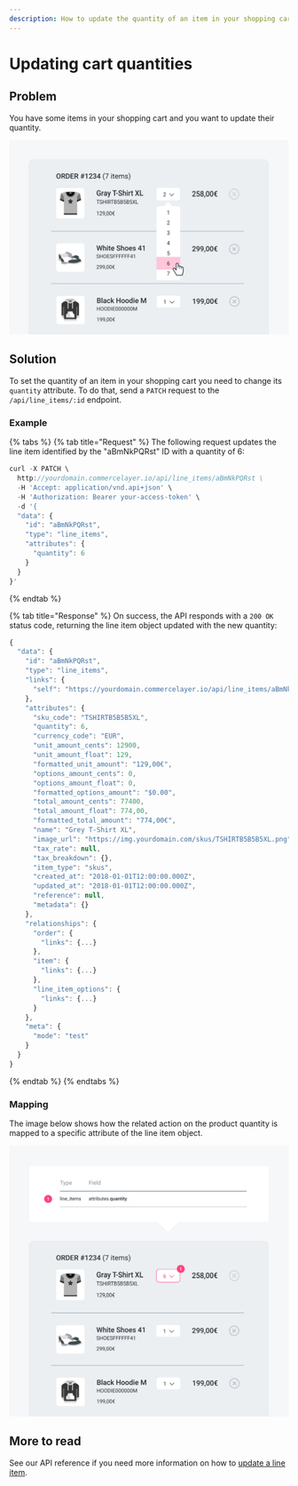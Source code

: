 ```yaml
---
description: How to update the quantity of an item in your shopping cart
---
```


# Updating cart quantities

## Problem

You have some items in your shopping cart and you want to update their quantity.

![A sample cart quantity selection](../.gitbook/assets/update-cart-quantities-cover.jpg)

## Solution

To set the quantity of an item in your shopping cart you need to change its `quantity` attribute. To do that, send a `PATCH` request to the `/api/line_items/:id` endpoint. 

### Example

{% tabs %}
{% tab title="Request" %}
The following request updates the line item identified by the "aBmNkPQRst" ID with a quantity of 6:

```javascript
curl -X PATCH \
  http://yourdomain.commercelayer.io/api/line_items/aBmNkPQRst \
  -H 'Accept: application/vnd.api+json' \
  -H 'Authorization: Bearer your-access-token' \
  -d '{
  "data": {
    "id": "aBmNkPQRst",
    "type": "line_items",
    "attributes": {
      "quantity": 6
    }
  }
}'
```
{% endtab %}

{% tab title="Response" %}
On success, the API responds with a `200 OK` status code, returning the line item object updated with the new quantity:

```javascript
{
  "data": {
    "id": "aBmNkPQRst",
    "type": "line_items",
    "links": {
      "self": "https://yourdomain.commercelayer.io/api/line_items/aBmNkPQRst"
    },
    "attributes": {
      "sku_code": "TSHIRTB5B5B5XL",
      "quantity": 6,
      "currency_code": "EUR",
      "unit_amount_cents": 12900,
      "unit_amount_float": 129,
      "formatted_unit_amount": "129,00€",
      "options_amount_cents": 0,
      "options_amount_float": 0,
      "formatted_options_amount": "$0.00",
      "total_amount_cents": 77400,
      "total_amount_float": 774,00,
      "formatted_total_amount": "774,00€",
      "name": "Grey T-Shirt XL",
      "image_url": "https://img.yourdomain.com/skus/TSHIRTB5B5B5XL.png",
      "tax_rate": null,
      "tax_breakdown": {},
      "item_type": "skus",
      "created_at": "2018-01-01T12:00:00.000Z",
      "updated_at": "2018-01-01T12:00:00.000Z",
      "reference": null,
      "metadata": {}
    },
    "relationships": {
      "order": {
        "links": {...}
      },
      "item": {
        "links": {...}
      },
      "line_item_options": {
        "links": {...}
      }
    },
    "meta": {
      "mode": "test"
    }
  }
}
```
{% endtab %}
{% endtabs %}

### Mapping

The image below shows how the related action on the product quantity is mapped to a specific attribute of the line item object.

![A sample cart quantity update mapping](../.gitbook/assets/update-cart-quantities-mapping.jpg)

## More to read

See our API reference if you need more information on how to [update a line item](https://docs.commercelayer.io/api/resources/line_items/update_line_item).

